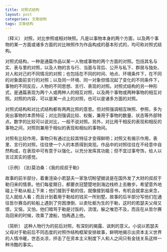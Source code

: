 ```yaml
---
title: 对照式结构
layout: post
categories: 文章结构
tags: 文章结构
---
```


〔释义〕 对照，对比参照或相对映照。凡是以事物本身的两个方面，以及两个事物的某一方面或诸多方面的对比映照作为作品构成的基本形式的，均可称对照式结构。

对照式结构，一种是通篇作品以某一人物或事物的两个方面的对照。包括其名与实、表与里的对照，以及人物的言与行、当面与背后、公开与私下、群居与独处、对人和对己的不同情况的对照；也包括在不同的时间、地点、环境条件下，在不同的对象面前言行的对照；以及同一环境、同一对象但情况起了变化的不同条件下，事物的不同反应，人物的不同思想、言行、表现的对照。对照式结构的另一种形式，是通篇表现为两个人或两种人的相互对照，以及两个事物或两种事物的相互对照。对照的内容，可以是某一点上的对照，也可以是诸多方面的对照。

对照式结构和对比式结构都有两两比照的意思。但对照强调相互映照、参照，多为突出事物的本质特征；对比则强调比较、权衡，兼用于事物的数量、状态等外部特点。数字的比较可以说对比，一般不说对照。另外，对比用干相反的表现和相反的事物之间，对照则兼用于相似的表现和相似的事物间。

对照有比较作用，事物只有通过比较其特征才变得鲜明；对照又有揭示作用，表里、言行的对照，往往使一个人的本质得到突现。作品中的对照往往在不经意中自然构成，在表现中可有意于以强化，以充分发挥其功能；但不宜过事夸饰，给人以言过其实的感觉。

〔示例〕 (法)莫泊桑：《我的叔叔于勒》

故事的前半部分，着重渲染小若瑟夫一家急切盼望据说是在国外发了大财的叔叔于勒归来的情景。他们每星期日，都要衣冠楚楚地到海边栈桥上去散步。希望意外地碰上于勒从船上下来；他们接到于勒的信，就像接到福音书，有机会就拿出来念，见人就给人看；而且计划着用于勒给的钱买一所别墅。故事的后半部分写他们在通往哲尔赛岛的轮船上遇到了穷困潦倒、以卖牡蛎为生的于勒，这时的若瑟夫父母又恨，又恼，又怕，他们暗骂于勒是讨饭的，流氓，躲之唯恐不及，而且在从哲尔赛岛回来的时候，改乘了渡船，怕再遇上他。

〔简析〕 这种人物行为的前后对照，有深刻的揭露、讽刺的意义。小说以若瑟夫父母对于勒前后不同态度的对照作结构框架安排故事，鲜明地揭示出资本主义世界的人情冷暖，世态炎凉，抨击了在资本主义制度下人和人之间只有金钱关系这样一种冷酷的事实。 